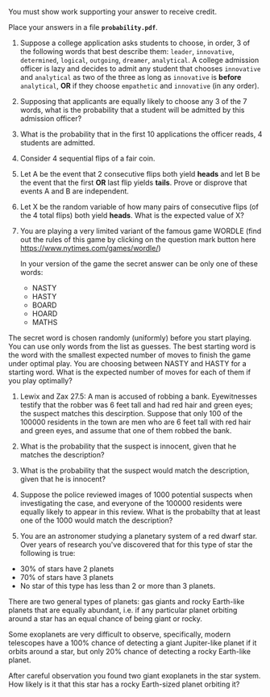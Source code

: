 You must show work supporting your answer to receive credit.

Place your answers in a file **`probability.pdf`**.

1. Suppose a college application asks students to choose, in order, 3 of the following words that best describe them: `leader`, `innovative`, `determined`, `logical`, `outgoing`, `dreamer`, `analytical`.  A college admission officer is lazy and decides to admit any student that chooses `innovative` and `analytical` as two of the three as long as `innovative` is **before** `analytical`, **OR** if they choose `empathetic` and `innovative` (in any order).
  1. Supposing that applicants are equally likely to choose any 3 of the 7 words, what is the probability that a student will be admitted by this admission officer?
  1. What is the probability that in the first 10 applications the officer reads, 4 students are admitted.

1. Consider 4 sequential flips of a fair coin.
  1. Let A be the event that 2 consecutive flips both yield **heads** and let B be the event that the first **OR** last flip yields **tails**.  Prove or disprove that events A and B are independent.
  1. Let X be the random variable of how many pairs of consecutive flips (of the 4 total flips) both yield **heads**.  What is the expected value of X?

1. You are playing a very limited variant of the famous game WORDLE (find out the rules of this game by clicking on the question mark button here https://www.nytimes.com/games/wordle/)

    In your version of the game the secret answer can be only one of these words:

    - NASTY
    - HASTY
    - BOARD
    - HOARD
    - MATHS

The secret word is chosen randomly (uniformly) before you start playing. You can use only words from the list as guesses.  The best starting word is the word with the smallest expected number of moves to finish the game under optimal play. You are choosing between NASTY and HASTY for a starting word. What is the expected number of moves for each of them if you play optimally?

1. Lewix and Zax 27.5:  A man is accused of robbing a bank. Eyewitnesses testify that the robber was 6 feet tall and had red hair and green eyes; the suspect matches this descirption.  Suppose that only 100 of the 100000 residents in the town are men who are 6 feet tall with red hair and green eyes, and assume that one of them robbed the bank.  
  1. What is the probability that the suspect is innocent, given that he matches the description?
  1. What is the probability that the suspect would match the description, given that he is innocent?
  1. Suppose the police reviewed images of 1000 potential suspects when investigating the case, and everyone of the 100000 residents were equally likely to appear in this review.  What is the probabilty that at least one of the 1000 would match the description?

1. You are an astronomer studying a planetary system of a red dwarf star.
Over years of research you've discovered that for this type of star the following is true:
* 30% of stars have 2 planets
* 70% of stars have 3 planets
* No star of this type has less than 2 or more than 3 planets.

There are two general types of planets: gas giants and rocky Earth-like planets that are equally abundant, i.e. if any particular planet orbiting around a star has an equal chance of being giant or rocky.   

Some exoplanets are very difficult to observe, specifically, modern telescopes have a 100% chance of detecting a giant Jupiter-like planet if it orbits around a star, but only 20% chance of detecting a rocky Earth-like planet.

After careful observation you found two giant exoplanets in the star system.
How likely is it that this star has a rocky Earth-sized planet orbiting it?
